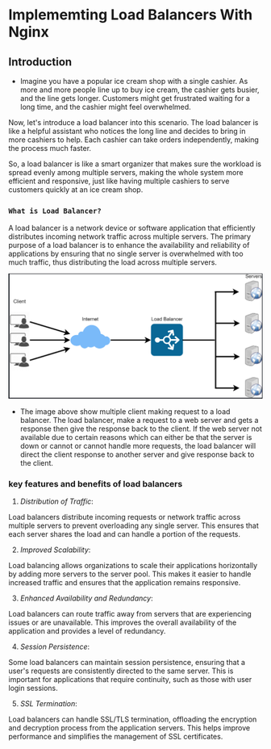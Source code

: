 # **Implememting Load Balancers With Nginx**

## **Introduction**

- Imagine you have a popular ice cream shop with a single cashier. As more and more people line up to buy ice cream, the cashier gets busier, and the line gets longer. Customers might get frustrated waiting for a long time, and the cashier might feel overwhelmed.

Now, let's introduce a load balancer into this scenario. The load balancer is like a helpful assistant who notices the long line and decides to bring in more cashiers to help. Each cashier can take orders independently, making the process much faster.

So, a load balancer is like a smart organizer that makes sure the workload is spread evenly among multiple servers, making the whole system more efficient and responsive, just like having multiple cashiers to serve customers quickly at an ice cream shop.

### `What is Load Balancer?`

A load balancer is a network device or software application that efficiently distributes incoming network traffic across multiple servers. The primary purpose of a load balancer is to enhance the availability and reliability of applications by ensuring that no single server is overwhelmed with too much traffic, thus distributing the load across multiple servers.

![alt text](images/loadB.PNG)

- The image above show multiple client making request to a load balancer. The load balancer, make a request to a web server and gets a response then give the response back to the client. If the web server not available due to certain reasons which can either be that the server is down or cannot or cannot handle more requests, the load balancer will direct the client response to another server and give response back to the client.


### key features and benefits of load balancers

1. *Distribution of Traffic*:

Load balancers distribute incoming requests or network traffic across multiple servers to prevent overloading any single server. This ensures that each server shares the load and can handle a portion of the requests.

2. *Improved Scalability*:

Load balancing allows organizations to scale their applications horizontally by adding more servers to the server pool. This makes it easier to handle increased traffic and ensures that the application remains responsive.

3. *Enhanced Availability and Redundancy*:

Load balancers can route traffic away from servers that are experiencing issues or are unavailable. This improves the overall availability of the application and provides a level of redundancy.

4. *Session Persistence*:

Some load balancers can maintain session persistence, ensuring that a user's requests are consistently directed to the same server. This is important for applications that require continuity, such as those with user login sessions.

5. *SSL Termination*:

Load balancers can handle SSL/TLS termination, offloading the encryption and decryption process from the application servers. This helps improve performance and simplifies the management of SSL certificates.